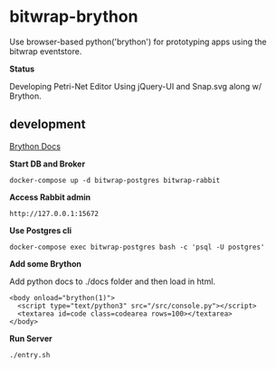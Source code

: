bitwrap-brython
===============

Use browser-based python('brython') for prototyping apps using the bitwrap eventstore.

**Status**

Developing Petri-Net Editor Using jQuery-UI and Snap.svg along w/ Brython.

development
-----------

[Brython Docs](https://www.brython.info/static_doc/en/intro.html?lang=en)

**Start DB and Broker**

    docker-compose up -d bitwrap-postgres bitwrap-rabbit

**Access Rabbit admin**

    http://127.0.0.1:15672

**Use Postgres cli**

    docker-compose exec bitwrap-postgres bash -c 'psql -U postgres'

**Add some Brython**

Add python docs to ./docs folder and then load in html.

    <body onload="brython(1)">
      <script type="text/python3" src="/src/console.py"></script>
      <textarea id=code class=codearea rows=100></textarea>
    </body>

**Run Server**

    ./entry.sh

